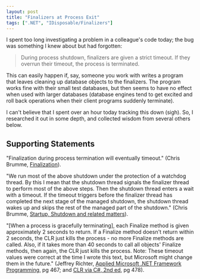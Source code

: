 ```yaml
---
layout: post
title: "Finalizers at Process Exit"
tags: [".NET", "IDisposable/Finalizers"]
---
```



I spent too long investigating a problem in a colleague's code today; the bug was something I knew about but had forgotten:



> During process shutdown, finalizers are given a strict timeout. If they overrun their timeout, the process is terminated.




This can easily happen if, say, someone you work with writes a program that leaves cleaning up database objects to the finalizers. The program works fine with their small test databases, but then seems to have no effect when used with larger databases (database engines tend to get excited and roll back operations when their client programs suddenly terminate).





I can't believe that I spent over an hour today tracking this down (sigh). So, I researched it out in some depth, and collected wisdom from several others below.



## Supporting Statements



"Finalization during process termination will eventually timeout." (Chris Brumme, [Finalization](http://blogs.msdn.com/cbrumme/archive/2004/02/20/77460.aspx)).





"We run most of the above shutdown under the protection of a watchdog thread.  By this I mean that the shutdown thread signals the finalizer thread to perform most of the above steps.  Then the shutdown thread enters a wait with a timeout.  If the timeout triggers before the finalizer thread has completed the next stage of the managed shutdown, the shutdown thread wakes up and skips the rest of the managed part of the shutdown." (Chris Brumme, [Startup, Shutdown and related matters](http://blogs.msdn.com/cbrumme/archive/2003/08/20/51504.aspx)).





"[When a process is gracefully terminating], each Finalize method is given approximately 2 seconds to return. If a Finalize method doesn't return within 2 seconds, the CLR just kills the process - no more Finalize methods are called. Also, if it takes more than 40 seconds to call all objects' Finalize methods, then again, the CLR just kills the process. Note: These timeout values were correct at the time I wrote this text, but Microsoft might change them in the future." (Jeffrey Richter, [Applied Microsoft .NET Framework Programming](http://www.amazon.com/gp/product/0735614229?ie=UTF8&tag=stepheclearys-20&linkCode=as2&camp=1789&creative=390957&creativeASIN=0735614229), pg 467; and [CLR via C#, 2nd ed](http://www.amazon.com/gp/product/0735621632?ie=UTF8&tag=stepheclearys-20&linkCode=as2&camp=1789&creative=390957&creativeASIN=0735621632), pg 478).

